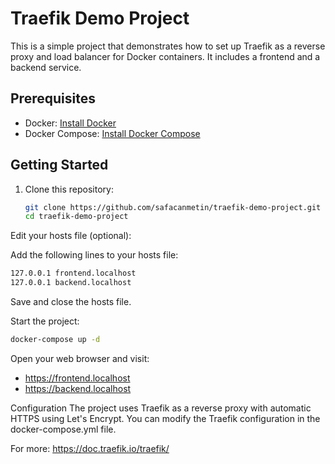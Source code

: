 # Traefik Demo Project

This is a simple project that demonstrates how to set up Traefik as a reverse proxy and load balancer for Docker containers. It includes a frontend and a backend service.

## Prerequisites

- Docker: [Install Docker](https://docs.docker.com/get-docker/)
- Docker Compose: [Install Docker Compose](https://docs.docker.com/compose/install/)

## Getting Started

1. Clone this repository:

   ```bash
   git clone https://github.com/safacanmetin/traefik-demo-project.git
   cd traefik-demo-project
   ```


Edit your hosts file (optional):

Add the following lines to your hosts file:

   ```bash
  127.0.0.1 frontend.localhost
  127.0.0.1 backend.localhost
   ```



Save and close the hosts file.

Start the project:
   ```bash
  docker-compose up -d
   ```

Open your web browser and visit:

  * https://frontend.localhost
  * https://backend.localhost


Configuration
The project uses Traefik as a reverse proxy with automatic HTTPS using Let's Encrypt. You can modify the Traefik configuration in the docker-compose.yml file.

    
For more: https://doc.traefik.io/traefik/
